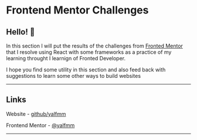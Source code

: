 # Frontend Mentor Challenges

## Hello! :wave:
In this section I will put the results of the challenges from [Fronted Mentor](https://www.frontendmentor.io/) that I resolve using React with some frameworks as a practice of my learning throught I learnign of Fronted Developer.

I hope you find some utility in this section and also feed back with suggestions to learn some other ways to build websites

---

## Links

Website - [github/yalfmm](https://github.com/yalfmm)

Frontend Mentor - [@yalfmm](https://www.frontendmentor.io/profile/yalfmm)

<!-- - [Result Sumary Component]() -->

---

